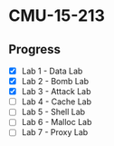 # CMU-15-213

## Progress

- [x] Lab 1 - Data Lab
- [x] Lab 2 - Bomb Lab
- [X] Lab 3 - Attack Lab
- [ ] Lab 4 - Cache Lab
- [ ] Lab 5 - Shell Lab
- [ ] Lab 6 - Malloc Lab
- [ ] Lab 7 - Proxy Lab
